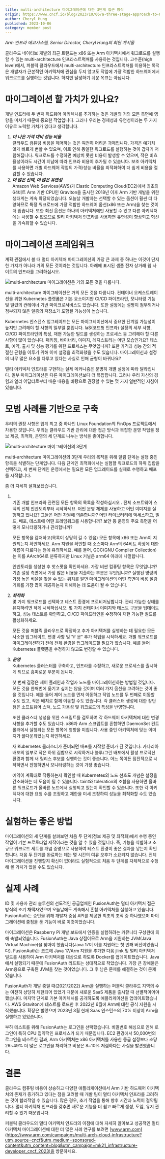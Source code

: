 ```yaml
---
title: multi-architecture 마이그레이션에 대한 3단계 접근 방식
origin: https://www.cncf.io/blog/2023/10/06/a-three-stage-approach-to-multi-architecture-migration/
author: Cheryl Hung
published: 2023-10-06
category: member post
---
```


*Arm 인프라 에코시스템, Senior Director, Cheryl Hung의 회원 게시물*

클라우드 네이티브 개발의 최근 트랜드는 x86 또는 Arm 아키텍처에서 워크로드를 실행할 수 있는 multi-architecture 인프라스트럭쳐를 사용하는 것입니다. 고수준(high level)에서, 퍼블릭 클라우드에서 multi-architecture 인프라스트럭쳐를 이용하는 목적은 개발자가 근본적인 아키텍처에 관심을 두지 않고도 작업에 가장 적합한 하드웨어에서 워크로드를 실행하는 것입니다. 하지만 달성하기 쉬운 목표는 아닙니다.

# 마이그레이션 할 가치가 있나요?

개발 인프라에 두 번째 하드웨어 아키텍처를 추가하는 것은 개발의 거의 모든 측면에 영향을 미치기 때문에 중요한 작업입니다. 그러나 우리는 경제성과 유연성이라는 두 가지 이유로 노력할 가치가 있다고 생각합니다. 

1. _**더 나은 가격 대비 성능 비율**_  
    클라우드 컴퓨팅 비용을 제어하는 ​​것은 여전히 ​​어려운 과제입니다. 가격은 예기치 않게 빠르게 변할 수 있으며, 이로 인해 동일한 워크로드를 실행하는 것이 갑자기 저렴해집니다. 워크로드를 수정하면 예상치 못한 비용이 발생할 수 있으며, 작은 비효율성이라도 시간이 지남에 따라 인프라 비용이 추가될 수 있습니다. 보조 아키텍처를 사용하면 개별 하드웨어 작업의 가격/성능 비율을 최적화하여 더 쉽게 비용을 절감할 수 있습니다. 
2. _**더 많은 선택, 더 많은 유연성**_  
    Amazon Web Services(AWS)가 Elastic Computing Cloud(EC2)에서 최초의 64비트 Arm 기반 CPU인 Graviton을 출시한 2018년 이후 Arm 기반 개발을 위한 생태계는 계속 확장되었습니다. 오늘날 개발자는 선택할 수 있는 옵션이 훨씬 더 다양하므로 특정 워크로드에 가장 적합한 하드웨어 옵션(x86 또는 Arm)을 찾는 것이 더 쉽습니다. 또한 최신 옵션은 하나의 아키텍처에만 사용할 수 있고 다른 아키텍처에는 사용할 수 없으므로 멀티 아키텍처 인프라를 사용하면 유연성이 향상되고 혁신을 가속화할 수 있습니다. 

# 마이그레이션 프레임워크

계획 관점에서 볼 때 멀티 아키텍처 마이그레이션의 가장 큰 과제 중 하나는 이것이 단지 한 가지가 아니라 거의 모든 것이라는 것입니다. 아래에 표시된 샘플 전자 상거래 웹 사이트의 인프라를 고려하십시오. 

![multi-architecture 마이그레이션은 거의 모든 것을 다룹니다.](https://www.cncf.io/wp-content/uploads/2023/10/image-4.png)

multi-architecture 마이그레이션은 거의 모든 것을 다룹니다.
컨테이너 오케스트레이션을 위한 Kubernetes 플랫폼은 기본 요소이지만 CI/CD 파이프라인, 모니터링 기능 및 일련의 컨테이너 기반 마이크로서비스도 있습니다. 또한 설정에는 설명이 첨부되거나 첨부되지 않은 일종의 저장소가 포함될 가능성이 높습니다. 

Kubernetes 인스턴스 업그레이드는 모든 마이그레이션에서 중요한 단계일 가능성이 높지만 고려해야 할 사항의 일부일 뿐입니다. IaS(코드형 인프라) 설정의 세부 사항, CI/CD 파이프라인의 특성, 재현 가능한 빌드를 생성하는 프로세스 등 고려해야 할 다른 사항이 많이 있습니다. 패키징, 바이너리, 이미지, 레지스트리는 어떤 모습인가요? 테스트, 예약, 출시 및 성능 평가를 위한 프로세스는 무엇입니까? 또한 가격과 성능 간의 적절한 균형을 이루기 위해 이미 설정을 최적화했을 수도 있습니다. 마이그레이션과 설정의 너무 많은 요소를 다루고 있다는 사실로 인해 균형이 바뀌나요? 

멀티 아키텍처 인프라를 구현하는 실제 메커니즘은 분명히 개별 설정에 따라 달라집니다. 일부 마이그레이션은 다른 마이그레이션보다 더 복잡합니다. 그러나 우리 자신의 경험과 얼리 어답터로부터 배운 내용을 바탕으로 권장할 수 있는 몇 가지 일반적인 지침이 있습니다. 

# 모범 사례를 기반으로 구축

우리의 권장 사항은 업계 최고 중 하나인 Linux Foundation의 FinOps 프로젝트에서 차용한 것입니다. 우리는 클라우드 기반 관리에 대한 접근 방식과 복잡한 운영 작업을 정보 제공, 최적화, 운영의 세 단계로 나누는 방식을 좋아합니다. 

![multi-architecture 마이그레이션의 3단계](https://www.cncf.io/wp-content/uploads/2023/10/image-5.png)

multi-architecture 마이그레이션의 3단계
우리의 목적을 위해 알림 단계는 실행 중인 항목을 식별하는 단계입니다. 다음 단계인 최적화에서는 실험할 워크로드의 하위 집합을 선택하고, 세 번째 단계인 운영에서는 필요한 모든 업그레이드를 실제로 수행하고 배포를 시작합니다. 

좀 더 자세히 살펴보겠습니다.

1. ㅤ  
    기존 개발 인프라와 관련된 모든 항목의 목록을 작성하십시오 . 전체 소프트웨어 스택의 전체 인벤토리부터 시작하세요. 어떤 운영 체제를 사용하고 어떤 이미지를 실행하고 있나요? 그들은 어떤 자원에 의존합니까? 어떤 라이브러리에 액세스하고, 빌드, 배포, 테스트에 어떤 프레임워크를 사용합니까? 보안 등 운영의 주요 측면을 어떻게 모니터링하거나 관리합니까?
    
    모든 항목을 캡처하고(목록이 상당히 길 수 있음) 모든 항목에 x86 또는 Arm이 지원되는지 확인하세요. Arm 지원을 확인할 때 소스마다 Arm의 64비트 확장에 대한 이름이 다르다는 점에 유의하세요. 예를 들어, GCC(GNU Compiler Collection)는 이를 AArch64로 분류하지만 Linux 커널은 arm64 아래에 나열합니다.
    
    인벤토리를 생성한 후 핫스팟을 확인하세요. 가장 비싼 컴퓨팅 항목은 무엇입니까? 기존 설정 측면에서 가장 많은 비용을 지출하는 부분은 무엇입니까? 실행된 명령의 가장 높은 비율을 찾을 수 있는 위치를 알면 마이그레이션의 어떤 측면이 비용 절감 기회를 가장 많이 제공하는지 이해하는 데 도움이 될 수 있습니다.
2. _**최적화**_  
    몇 가지 워크로드를 선택하고 테스트 환경에 프로비저닝합니다. 관리 가능한 상태를 유지하려면 작게 시작하십시오. 몇 가지 컨테이너 이미지와 테스트 구문을 업데이트하고, 성능 테스트를 확인하고, CI/CD 파이프라인을 수정하여 재현 가능한 빌드를 활성화하세요.
    
    모든 것을 퍼블릭 클라우드로 확장하고 추가 아키텍처를 실행하는 데 필요한 모든 사소한 업그레이드, 변경 사항 및 "if 문" 추가 작업을 시작하세요. 개별 워크로드를 마이그레이션하기 전에 전체 환경을 업그레이드할 필요가 없습니다. 예를 들어 Kubernetes 플랫폼을 수정하지 않고도 변경할 수 있습니다. 
3. _**운영**_  
    Kubernetes 클러스터를 구축하고, 인프라를 수정하고, 새로운 프로세스를 출시하게 되므로 흥미로운 부분이 됩니다.
    
    첫 번째 결정은 제어 플레인과 작업자 노드를 마이그레이션하는 방법일 것입니다. 모든 것을 한꺼번에 옮기고 싶지는 않을 것이며 여러 가지 옵션을 고려하는 것이 좋을 것입니다. 예를 들어 제어 노드를 먼저 이동하고 작업 노드를 두 번째로 이동할 수도 있고, 작은 배치로 함께 이동할 수도 있습니다. 각 클러스터 생성에 대한 장단점은 소프트웨어 스택, 노드 가용성 및 워크로드의 특성을 반영합니다.
    
    또한 클러스터 생성을 위한 스크립트를 검토하여 각 하드웨어 아키텍처에 대한 변경 사항을 추가할 수도 있습니다. x86과 Arm 스크립트를 혼합하면 DaemonSet 컨트롤러에서 실행되는 모든 항목에 영향을 미칩니다. 사용 중인 아키텍처에 맞는 이미지가 풀다운되었는지 확인하세요.
    
    새 Kubernetes 클러스터가 준비되면 배포를 시작할 준비가 된 것입니다. 카나리아 배포의 일부로 작은 하위 집합으로 시작하거나 블루/그린 배포에서 활성 프로덕션 환경과 함께 새 릴리스 후보를 실행하는 것이 좋습니다. 어느 쪽이든 점진적으로 시작하면서 진행하면서 모니터링하는 것이 가장 좋습니다.
    
    예약이 계획대로 작동하는지 확인할 때 Kubernetes의 노드 선호도 개념은 설정을 간소화하는 데 도움이 될 수 있습니다. taint와 toleration의 조합을 사용하면 올바른 워크로드가 올바른 노드에서 실행되고 있는지 확인할 수 있습니다. 또한 각 아키텍처에 대한 요청 수를 조정하고 제한을 미세 조정하여 성능을 최적화할 수도 있습니다.

# 실험하는 좋은 방법

마이그레이션의 세 단계를 살펴보면 처음 두 단계(정보 제공 및 최적화)에서 수행 중인 작업이 기본 프로토타입 제작이라는 것을 알 수 있을 것입니다. 즉, 기능을 식별하고 소규모 워크로드 세트를 개념 증명으로 사용하여 테스트 환경이 좋은 결과를 낳는지 확인합니다. 처음 두 단계를 완료하는 데는 몇 시간의 여유 오후가 소요되지 않습니다. 전체 마이그레이션을 진행할지 확신이 없더라도 실험적으로 처음 두 단계를 자체적으로 수행해 볼 가치가 있을 수도 있습니다. 

# 실제 사례

ID 및 사용자 관리 솔루션의 선도적인 공급업체인 FusionAuth는 멀티 아키텍처 접근 방식의 초기 채택자였으며 오늘날에도 계속해서 혼합 아키텍처를 실행하고 있습니다. FusionAuth는 승인을 위해 개발자 중심 API를 제공한 최초의 조직 중 하나였으며 마이그레이션에 중점을 둔 기능이 바로 이것이었습니다. 

마이그레이션은 Raspberry Pi 개발 보드에서 인증을 실험하려는 커뮤니티 구성원에 의해 촉발되었습니다. FusionAuth는 Java 상점이므로 Arm을 지원하는 JVM(Java Virtual Machine)을 찾아야 했습니다(Java 17이 이를 지원하는 첫 번째 버전이었습니다). FusionAuth는 코드에 Java 17/Arm 지원을 추가한 다음 jlink 및 멀티 아키텍처 빌드를 사용하여 Arm 아키텍처를 대상으로 하도록 Docker를 업데이트했습니다. Java에서 실행되기 때문에 FusionAuth 리프트는 상대적으로 작았습니다. 가장 큰 장애물은 Arm용으로 구축된 JVM을 찾는 것이었습니다. 그 후 남은 문제를 해결하는 것이 문제였습니다.

FusionAuth가 개발 중일 때(2021/2022) Arm을 실행하는 퍼블릭 클라우드 지역의 수는 여전히 상당히 제한되어 있었기 때문에 새로운 SaaS 제품을 출시할 때 선별적이어야 했습니다. 마지막 단계로 기본 아키텍처를 공개하도록 애플리케이션을 업데이트했습니다. AWS Graviton에 테스트를 로드한 후 2022년 6월에 Arm에 대한 공식 지원을 시작했습니다. 확장은 빨랐으며 2023년 3월 현재 Saas 인스턴스의 70% 이상이 Arm을 실행하고 있었습니다.

부하 테스트를 위해 FusionAuth는 로그인을 선택했습니다. 비밀번호 해싱으로 인해 로그인이 특히 CPU 집약적인 프로세스가 되기 때문입니다. EC2 환경에서 50,000번의 로그인을 테스트한 결과, Arm 아키텍처는 x86 아키텍처를 사용한 동급 설정보다 초당 26~49% 더 많은 로그인을 처리하고 비용은 8~10% 저렴하다는 사실을 발견했습니다.

# 결론

클라우드 컴퓨팅 비용이 상승하고 다양한 애플리케이션에서 Arm 기반 하드웨어 아키텍처의 존재가 증가하고 있다는 점을 고려할 때 개발 팀이 멀티 아키텍처 인프라를 고려하는 것이 합리적일 수 있습니다. 많은 경우, 초기 작업을 통해 향후 시간과 노력이 절약됩니다. 멀티 아키텍처 인프라를 갖추면 새로운 기능을 더 쉽고 빠르게 생성, 도입, 유지 관리할 수 있기 때문입니다. 

퍼블릭 클라우드의 멀티 아키텍처 인프라의 이점에 대해 자세히 알아보고 성공적인 멀티 아키텍처 마이그레이션에 대한 더 많은 사례 연구를 보려면 [www.arm.com](https://www.arm.com/campaigns/multi-arch-cloud-infrastructure?utm_source=cncf&utm_medium=sponsored-content&utm_content=blog&utm_campaign=mk21_infrastructure-developer_cncf_2023)을 방문하세요.
